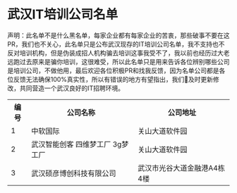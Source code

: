 # 武汉IT培训公司名单

声明：此名单不是什么黑名单，每家企业都有每家企业的苦衷，那些破事不要在这PR，我们也不关心，此名单只是公布武汉现存的IT培训公司名单，我不支持也不反对培训机构，但是伪装成招人机构骗去培训这事我受不了，我以前也经历过大老远跑过去原来是骗你培训，这很难受，所以此名单只是用来告诉各位辨别哪些公司是培训公司，不做他用，最后欢迎各位积极PR和找我反馈，因为名单公司都是各位反馈无法确保100%真实性，所以有错误的地方有望指出，我们及时更新修改，共同营造一个武汉良好的IT招聘环境。

<table class="table table-bordered table-striped table-condensed">  
    <tr>
        <th>编号</th> 
        <th>公司名称</th>  
        <th>公司地址</th>
    </tr>
    <tr>  
        <td>1</td>  
        <td>中软国际</td>  
        <td>关山大道软件园</td>  
    </tr>  
    <tr>  
        <td>2</td>  
        <td>武汉智能创客 四维梦工厂 3g梦工厂</td>  
        <td>关山大道软件园</td>  
    </tr> 
    <tr>  
        <td>3</td>  
        <td>武汉硕彦博创科技有限公司</td>  
        <td>武汉市光谷大道金融港A4栋4楼</td>  
    </tr> 
</table>  



